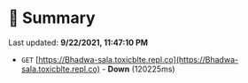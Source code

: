 # 📖 Summary
Last updated: **9/22/2021, 11:47:10 PM**

- `GET` [https://Bhadwa-sala.toxicblte.repl.co](https://Bhadwa-sala.toxicblte.repl.co) - **Down** (120225ms)
